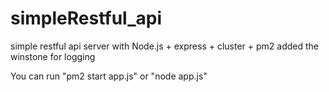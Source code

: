 # simpleRestful_api
simple restful api server with Node.js + express + cluster + pm2
added the winstone for logging 

You can run "pm2 start app.js" or "node app.js"
